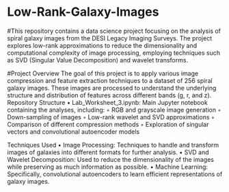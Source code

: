 # Low-Rank-Galaxy-Images

#This repository contains a data science project focusing on the analysis of spiral galaxy images from the DESI Legacy Imaging Surveys. The project explores low-rank approximations to reduce the dimensionality and computational complexity of image processing, employing techniques such as SVD (Singular Value Decomposition) and wavelet transforms.

#Project Overview
The goal of this project is to apply various image compression and feature extraction techniques to a dataset of 256 spiral galaxy images. These images are processed to understand the underlying structure and distribution of features across different bands (g, r, and z).
Repository Structure
•	Lab_Worksheet_3.ipynb: Main Jupyter notebook containing the analyses, including:
◦	RGB and grayscale image generation
◦	Down-sampling of images
◦	Low-rank wavelet and SVD approximations
◦	Comparison of different compression methods
◦	Exploration of singular vectors and convolutional autoencoder models

Techniques Used
•	Image Processing: Techniques to handle and transform images of galaxies into different formats for further analysis.
•	SVD and Wavelet Decomposition: Used to reduce the dimensionality of the images while preserving as much information as possible.
•	Machine Learning: Specifically, convolutional autoencoders to learn efficient representations of galaxy images.

